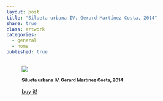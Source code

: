 ```yaml
---
layout: post
title: "Silueta urbana IV. Gerard Martínez Costa, 2014"
share: true
class: artwork
categories:
  - general
  - home
published: true
---
```


<figure class="text-center">
	<img src="http://www.inpocketart.com/wp-content/uploads/2014/07/4-silueta-urbana-iv-gerard-martinez-costa-2014-watermark.jpg">
	<figcaption>
		<p><small><strong>Silueta urbana IV. Gerard Martínez Costa, 2014</strong></small></p>
		<p><a href="http://www.inpocketart.com/product/silueta-urbana-iv-gerard-martinez-costa-2014/" class="btn btn-primary btn-lg"><i class="fa fa-credit-card"></i> buy it!</a></p>
	</figcaption>
</figure>